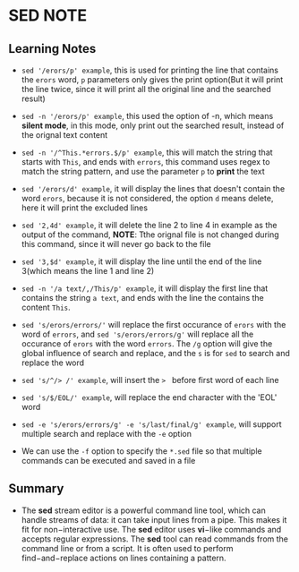 SED NOTE
====

## Learning Notes

+ `sed '/erors/p' example`, this is used for printing the line that contains the `erors` word, `p` parameters only gives the print option(But it will print the line twice, since it will print all the original line and the searched result)

+ `sed -n '/erors/p' example`, this used the option of -n, which means **silent mode**, in this mode, only print out the searched result, instead of the orignal text content

+ `sed -n '/^This.*errors.$/p' example`, this will match the string that starts with `This`, and ends with `errors`, this command uses regex to match the string pattern, and use the parameter `p` to **print** the text

+ `sed '/erors/d' example`, it will display the lines that doesn't contain the word `erors`, because it is not considered, the option `d` means delete, here it will print the excluded lines

+ `sed '2,4d' example`, it will delete the line 2 to line 4 in example as the output of the command, **NOTE**: Tthe orignal file is not changed during this command, since it will never go back to the file 

+ `sed '3,$d' example`, it will display the  line until the end of the line 3(which means the line 1 and line 2)

+ `sed -n '/a text/,/This/p' example`, it will display the first line that contains the string `a text`, and ends with the line the contains the content `This`.

+ `sed 's/erors/errors/'` will replace the first occurance of `erors` with the word of `errors`, and `sed 's/erors/errors/g'` will replace all the occurance of `erors` with the word `errors`. The `/g` option will give the global influence of search and replace, and the `s` is for `sed` to search and replace the word

+ `sed 's/^/> /' example`, will insert the `> ` before first word of each line

+ `sed 's/$/EOL/' example`, will replace the end character with the 'EOL' word

+ `sed -e 's/erors/errors/g' -e 's/last/final/g' example`, will support multiple search and replace with the `-e` option


+ We can use the `-f` option to specify the `*.sed` file so that multiple commands can be executed and saved in a file



## Summary

+ The **sed** stream editor is a powerful command line tool, which can handle streams of data: it can take input lines from a pipe. This makes it fit for non−interactive use. The **sed** editor uses **vi**−like commands and accepts regular expressions.  The **sed** tool can read commands from the command line or from a script. It is often used to perform find−and−replace actions on lines containing a pattern.
